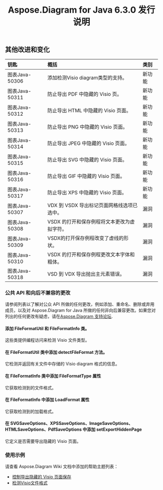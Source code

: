 ﻿---
title: Aspose.Diagram for Java 6.3.0 发行说明
type: docs
weight: 90
url: /zh/java/aspose-diagram-for-java-6-3-0-release-notes/
---
## **其他改进和变化**

|**钥匙** |**概括** |**类别** |
|:- |:- |:- |
|图表Java-50306|添加检测Visio diagram类型的支持。|新功能|
|图表Java-50311|防止导出 PDF 中隐藏的 Visio 页。|新功能|
|图表Java-50312|防止导出 HTML 中隐藏的 Visio 页面。|新功能|
|图表Java-50313|防止导出 PNG 中隐藏的 Visio 页面。|新功能|
|图表Java-50314|防止导出 JPEG 中隐藏的 Visio 页面。|新功能|
|图表Java-50315|防止导出 SVG 中隐藏的 Visio 页面。|新功能|
|图表Java-50316|防止导出 GIF 中隐藏的 Visio 页面。|新功能|
|图表Java-50317|防止导出 XPS 中隐藏的 Visio 页面。|新功能|
|图表Java-50307| VDX 到 VSDX 导出标记页面网格线选项已选中。|漏洞|
|图表Java-50308| VSDX 的打开和保存例程将文本更改为虚拟字符。|漏洞|
|图表Java-50309| VSDX的打开保存例程改变了虚线的形状。|漏洞|
|图表Java-50310| VSDX 的打开和保存例程更改文本字体和粗体。|漏洞|
|图表Java-50318| VSD 到 VDX 导出抛出主元素错误。|漏洞|
### **公共 API 和向后不兼容的更改**
请参阅列表以了解对公众 API 所做的任何更改，例如添加、重命名、删除或弃用成员，以及对 Aspose.Diagram for Java 所做的任何非向后兼容更改。如果您对列出的任何更改有疑虑，请在[Aspose.Diagram 支持论坛](https://forum.aspose.com/c/diagram/17).
#### **添加 FileFormatUtil 和 FileFormatInfo 类。**
这些类提供编程访问来检测 Visio 文件类型。
#### **在 FileFormatUtil 类中添加 detectFileFormat 方法。**
它检测并返回有关文件中存储的 Visio diagram 格式的信息。
#### **在 FileFormatInfo 类中添加 FileFormatType 属性**
它获取检测到的文件格式。
#### **在 FileFormatInfo 中添加 LoadFormat 属性**
它获取检测到的加载格式。
#### **在 SVGSaveOptions、XPSSaveOptions、ImageSaveOptions、HTMLSaveOptions、PdfSaveOptions 中添加 setExportHiddenPage**
它定义是否需要导出隐藏的 Visio 页面。
### **使用示例**
请查看 Aspose.Diagram Wiki 文档中添加的帮助主题列表：

- [控制导出隐藏的 Visio 页面保存]()
- [检测Visio文件格式]()
